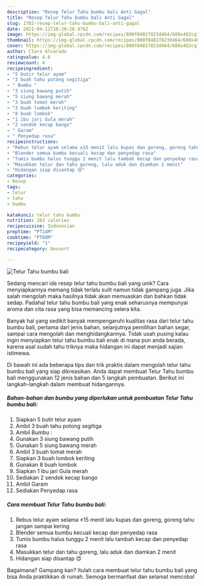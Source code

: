 ```yaml
---
description: "Resep Telur Tahu bumbu bali Anti Gagal"
title: "Resep Telur Tahu bumbu bali Anti Gagal"
slug: 1782-resep-telur-tahu-bumbu-bali-anti-gagal
date: 2021-04-11T16:29:20.476Z
image: https://img-global.cpcdn.com/recipes/800f0481f823d464/680x482cq70/telur-tahu-bumbu-bali-foto-resep-utama.jpg
thumbnail: https://img-global.cpcdn.com/recipes/800f0481f823d464/680x482cq70/telur-tahu-bumbu-bali-foto-resep-utama.jpg
cover: https://img-global.cpcdn.com/recipes/800f0481f823d464/680x482cq70/telur-tahu-bumbu-bali-foto-resep-utama.jpg
author: Clara Alvarado
ratingvalue: 4.6
reviewcount: 4
recipeingredient:
- "5 butir telur ayam"
- "3 buah tahu potong segitiga"
- " Bumbu "
- "3 siung bawang putih"
- "5 siung bawang merah"
- "3 buah tomat merah"
- "3 buah lombok keriting"
- "8 buah lombok"
- "1 ibu jari Gula merah"
- "2 sendok kecap bango"
- " Garam"
- " Penyedap rasa"
recipeinstructions:
- "Rebus telur ayam selama ±15 menit lalu kupas dan goreng, goreng tahu jangan sampai kering"
- "Blender semua bumbu kecuali kecap dan penyedap rasa"
- "Tumis bumbu halus tunggu 2 menit lalu tambah kecap dan penyedap rasa"
- "Masukkan telur dan tahu goreng, lalu aduk dan diamkan 2 menit"
- "Hidangan siap disantap 😍"
categories:
- Resep
tags:
- telur
- tahu
- bumbu

katakunci: telur tahu bumbu 
nutrition: 263 calories
recipecuisine: Indonesian
preptime: "PT14M"
cooktime: "PT60M"
recipeyield: "1"
recipecategory: Dessert

---
```



![Telur Tahu bumbu bali](https://img-global.cpcdn.com/recipes/800f0481f823d464/680x482cq70/telur-tahu-bumbu-bali-foto-resep-utama.jpg)

Sedang mencari ide resep telur tahu bumbu bali yang unik? Cara menyiapkannya memang tidak terlalu sulit namun tidak gampang juga. Jika salah mengolah maka hasilnya tidak akan memuaskan dan bahkan tidak sedap. Padahal telur tahu bumbu bali yang enak seharusnya mempunyai aroma dan cita rasa yang bisa memancing selera kita.

Banyak hal yang sedikit banyak mempengaruhi kualitas rasa dari telur tahu bumbu bali, pertama dari jenis bahan, selanjutnya pemilihan bahan segar, sampai cara mengolah dan menghidangkannya. Tidak usah pusing kalau ingin menyiapkan telur tahu bumbu bali enak di mana pun anda berada, karena asal sudah tahu triknya maka hidangan ini dapat menjadi sajian istimewa.




Di bawah ini ada beberapa tips dan trik praktis dalam mengolah telur tahu bumbu bali yang siap dikreasikan. Anda dapat membuat Telur Tahu bumbu bali menggunakan 12 jenis bahan dan 5 langkah pembuatan. Berikut ini langkah-langkah dalam membuat hidangannya.

<!--inarticleads1-->

##### Bahan-bahan dan bumbu yang diperlukan untuk pembuatan Telur Tahu bumbu bali:

1. Siapkan 5 butir telur ayam
1. Ambil 3 buah tahu potong segitiga
1. Ambil  Bumbu :
1. Gunakan 3 siung bawang putih
1. Gunakan 5 siung bawang merah
1. Ambil 3 buah tomat merah
1. Siapkan 3 buah lombok keriting
1. Gunakan 8 buah lombok
1. Siapkan 1 ibu jari Gula merah
1. Sediakan 2 sendok kecap bango
1. Ambil  Garam
1. Sediakan  Penyedap rasa




<!--inarticleads2-->

##### Cara membuat Telur Tahu bumbu bali:

1. Rebus telur ayam selama ±15 menit lalu kupas dan goreng, goreng tahu jangan sampai kering
1. Blender semua bumbu kecuali kecap dan penyedap rasa
1. Tumis bumbu halus tunggu 2 menit lalu tambah kecap dan penyedap rasa
1. Masukkan telur dan tahu goreng, lalu aduk dan diamkan 2 menit
1. Hidangan siap disantap 😍




Bagaimana? Gampang kan? Itulah cara membuat telur tahu bumbu bali yang bisa Anda praktikkan di rumah. Semoga bermanfaat dan selamat mencoba!
